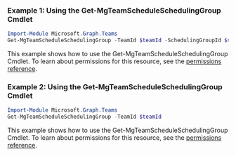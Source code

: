 ### Example 1: Using the Get-MgTeamScheduleSchedulingGroup Cmdlet
```powershell
Import-Module Microsoft.Graph.Teams
Get-MgTeamScheduleSchedulingGroup -TeamId $teamId -SchedulingGroupId $schedulingGroupId
```
This example shows how to use the Get-MgTeamScheduleSchedulingGroup Cmdlet.
To learn about permissions for this resource, see the [permissions reference](/graph/permissions-reference).
### Example 2: Using the Get-MgTeamScheduleSchedulingGroup Cmdlet
```powershell
Import-Module Microsoft.Graph.Teams
Get-MgTeamScheduleSchedulingGroup -TeamId $teamId
```
This example shows how to use the Get-MgTeamScheduleSchedulingGroup Cmdlet.
To learn about permissions for this resource, see the [permissions reference](/graph/permissions-reference).
